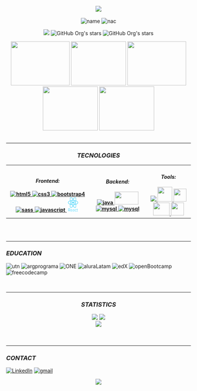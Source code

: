 <div align="center">

  <img src="https://media1.giphy.com/media/v1.Y2lkPTc5MGI3NjExNDFoaTRzbDNkemd1eHBrZzV4YnFua2h5YXNtM3AxMGNpNmZheTBnciZlcD12MV9pbnRlcm5hbF9naWZfYnlfaWQmY3Q9cw/Qo2dupDib32rkTY4hX/giphy.gif" width="400"><br>
  
  ![name](https://img.shields.io/badge/DEV:-Gian%20Franco%20Crova-red.svg?style=for-the-badge) ![nac](https://img.shields.io/badge/Buenos%20Aires-Argentina-lightblue?style=for-the-badge)
 
  ![](https://komarev.com/ghpvc/?username=gfCrova&label=PROFILE+VIEWS)  ![GitHub Org's stars](https://img.shields.io/github/stars/gfCrova?style=social)  ![GitHub Org's stars](https://img.shields.io/github/followers/gfCrova?style=social)

   <div>
    <img src="https://media2.giphy.com/media/xULW8l2gXuRPmsQe8U/giphy.gif?cid=ecf05e47ptttkawt9dblctxuhb714vwk486cl1z39xbz1jhq&ep=v1_gifs_related&rid=giphy.gif&ct=s" width="160" height="120"/>
    <img src="https://media2.giphy.com/media/xULW8l2gXuRPmsQe8U/giphy.gif?cid=ecf05e47ptttkawt9dblctxuhb714vwk486cl1z39xbz1jhq&ep=v1_gifs_related&rid=giphy.gif&ct=s" width="150" height="120"/>
    <img src="https://media2.giphy.com/media/xULW8l2gXuRPmsQe8U/giphy.gif?cid=ecf05e47ptttkawt9dblctxuhb714vwk486cl1z39xbz1jhq&ep=v1_gifs_related&rid=giphy.gif&ct=s" width="160" height="120"/>
    <img src="https://media2.giphy.com/media/xULW8l2gXuRPmsQe8U/giphy.gif?cid=ecf05e47ptttkawt9dblctxuhb714vwk486cl1z39xbz1jhq&ep=v1_gifs_related&rid=giphy.gif&ct=s" width="150" height="120"/>
    <img src="https://media2.giphy.com/media/xULW8l2gXuRPmsQe8U/giphy.gif?cid=ecf05e47ptttkawt9dblctxuhb714vwk486cl1z39xbz1jhq&ep=v1_gifs_related&rid=giphy.gif&ct=s" width="150" height="120"/>
  </div>
  
</div><br><hr>

<h3 align="center"><i>TECNOLOGIES</i></h3>

<table align="center">
  <th>
    <h4><i>Frontend:</i></h4>
    <a href="https://developer.mozilla.org/es/docs/Web/HTML" target="_blank"> <img src="https://github.com/gfCrova/gfCrova/assets/103906625/610d3e76-6a38-4fb1-9bf0-c95b22d3d107" alt="html5" width="35" height="35"/> </a>
    <a href="https://developer.mozilla.org/es/docs/Web/CSS" target="_blank"> <img src="https://github.com/gfCrova/gfCrova/assets/103906625/cb179641-fe33-491a-a641-c19983ea90c9" alt="css3" width="35" height="35"/> </a>
    <a href="https://getbootstrap.com/" target="_blank"> <img src="https://github.com/gfCrova/gfCrova/assets/103906625/b67713a5-f7e2-4e65-8442-13eef0279393" alt="bootstrap4" width="35" height="35"/> </a>
    <a href="https://sass-lang.com/" target="_blank"> <img src="https://upload.wikimedia.org/wikipedia/commons/9/96/Sass_Logo_Color.svg" alt="sass" width="35" height="35"/> </a> 
    <a href="https://developer.mozilla.org/en-US/docs/Web/JavaScript" target="_blank"> <img src="https://github.com/gfCrova/gfCrova/assets/103906625/69c414fb-69e8-4a9f-9db4-4ba4bab6af8c" alt="javascript" width="35" height="35"/> </a>
    <a href="https://reactjs.org/" target="_blank"> <img src="https://raw.githubusercontent.com/devicons/devicon/master/icons/react/react-original-wordmark.svg" alt="react" width="35" height="40"/> </a>
  </th>
  <th>
    <h4><i>Backend:</i></h4>
    <a href="https://www.java.com/es/" target="_blank"> <img src="https://cdn.icon-icons.com/icons2/2415/PNG/512/java_original_logo_icon_146458.png" alt="java" width="35" height="45"/> </a>
    <a href="https://spring.io/" target="_blank"> <img src="https://upload.wikimedia.org/wikipedia/commons/thumb/4/44/Spring_Framework_Logo_2018.svg/250px-Spring_Framework_Logo_2018.svg.png" width="65" height="35"/> </a>
    <a href="https://www.mysql.com/" target="_blank"> <img src="https://github.com/gfCrova/gfCrova/assets/103906625/ae96145c-b3c6-4468-8c9c-a10f736d6a63" alt="mysql" width="35" height="35"/> </a>
    <a href="https://www.postgresql.org/" target="_blank"> <img src="https://upload.wikimedia.org/wikipedia/commons/thumb/2/29/Postgresql_elephant.svg/200px-Postgresql_elephant.svg.png" alt="mysql" width="30" height="35"/> </a> 
  </th>
  <th>
    <h4><i>Tools:</i></h4>
    <a href="https://git-scm.com/"> <img src="https://git-scm.com/images/logos/downloads/Git-Icon-1788C.png" width="35"/> </a>
    <a href="https://www.docker.com/"> <img src="https://github.com/gfCrova/gfCrova/assets/103906625/b2384a0f-2416-47a0-af25-daae6d798b6c" width="40" height="40"/> </a>
    <a href="https://junit.org/junit5/"> <img src="https://github.com/gfCrova/gfCrova/assets/103906625/677b6e32-bf6b-49b2-a465-627d1f79ca18" width="35" height="35"/> </a>
    <a href="https://www.postman.com/"> <img src="https://user-images.githubusercontent.com/103906625/227739786-11dfe662-53c8-492e-b17a-b47b9ab37977.png" width="45" height="35"/> </a>
    <a href="https://insomnia.rest/"> <img src="https://github.com/gfCrova/gfCrova/assets/103906625/650cfa1d-7889-49a8-9ed4-5a3c24dcb38b" width="35" height="35"/> </a>
  </th>
</table><br><br><hr>

<h3><i>EDUCATION</i></h3>

![utn](https://img.shields.io/badge/UTN-white.svg?style=for-the-badge&logo=accenture&logoColor=black)
![argprograma](https://img.shields.io/badge/argPrograma-black.svg?style=for-the-badge)
![ONE](https://img.shields.io/badge/ONE-orange?style=for-the-badge&logo=oracle&logoColor=black)
![aluraLatam](https://img.shields.io/badge/AluraLatam-blue.svg?style=for-the-badge&logo=amazon&logoColor=white)
![edX](https://img.shields.io/badge/edX-%2302262B.svg?style=for-the-badge&logo=edX&logoColor=white)
![openBootcamp](https://img.shields.io/badge/openBootcamp-lightblue?style=for-the-badge&logo=opera&logoColor=darkblue)
![freecodecamp](https://img.shields.io/badge/freecodecamp-darkblue.svg?style=for-the-badge&logo=freecodecamp&logoColor=white)

<br><hr>

<h3 align="center"><i>STATISTICS</i></h3>

<div align="center">
  
  <div>
    <img src="https://github-readme-stats.vercel.app/api?username=gfCrova&show_icons=true&theme=tokyonight" width="425" />
    <img src="https://github-readme-stats.vercel.app/api/top-langs/?username=gfCrova&langs_count=8&layout=compact&theme=tokyonight" width="280" />
  </div>
  
  <div align="center">
  <img width="710" src="https://github-profile-trophy.vercel.app/?username=gfCrova&theme=tokyonight">
  </div>
  
</div><br><br><hr>

<h3><i>CONTACT</i></h3>

[![LinkedIn][linkedin-shield]](https://www.linkedin.com/in/gian-crova/)
[![gmail][gmail-shield]](mailto:giancrova.cl5@gmail.com)

[linkedin-shield]: https://img.shields.io/badge/LinkedIn-blue.svg?style=for-the-badge&logo=linkedin&logoColor=white
[gmail-shield]: https://img.shields.io/badge/Gmail-D14836?style=for-the-badge&logo=gmail&logoColor=white

<div align="center">
  <img src="https://capsule-render.vercel.app/api?type=waving&color=timeGradient&height=100&section=footer&text=&fontSize=50&fontAlignY=65&animation=scaleIn"/>
</div>

